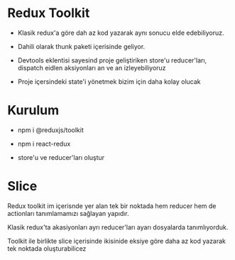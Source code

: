 # Redux Toolkit

- Klasik redux'a göre dah az kod yazarak aynı sonucu elde edebiliyoruz.

- Dahili olarak thunk paketi içerisinde geliyor.

- Devtools eklentisi sayesind proje geliştiriken store'u reducer'ları, dispatch eidlen aksiyonları an ve an izleyebiliyoruz

- Proje içersindeki state'i yönetmek bizim için daha kolay olucak

# Kurulum

- npm i @reduxjs/toolkit

- npm i react-redux

- store'u ve reducer'ları oluştur

# Slice

Redux toolkit im içerisnde yer alan tek bir noktada hem reducer hem de actionları tanımlamamızı sağlayan yapıdır.

Klasik redux'ta akasiyonları ayrı reducer'ları ayarı dosyalarda tanımlıyorduk.

Toolkit ile birlikte slice içerisinde ikisinide eksiye göre daha az kod yazarak tek noktada oluşturabilicez
